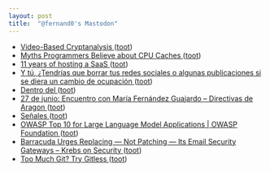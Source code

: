```yaml
---
layout: post
title:  "@fernand0's Mastodon"
---
```

*  [Video-Based Cryptanalysis ](https://www.nassiben.com/video-based-crypt) ([toot](https://mastodon.social/@fernand0/110594177685381602))
*  [Myths Programmers Believe about CPU Caches ](https://software.rajivprab.com/2018/04/29/myths-programmers-believe-about-cpu-caches) ([toot](https://mastodon.social/@fernand0/110594069431585137))
*  [11 years of hosting a SaaS ](https://ghiculescu.substack.com/p/11-years-of-hosting-a-saa) ([toot](https://mastodon.social/@fernand0/110593847304789362))
*  [Y tú, ¿Tendrías que borrar tus redes sociales o algunas publicaciones si se diera un cambio de ocupación ](https://mastodon.social/@fernand0/110593651543116505) ([toot](https://mastodon.social/@fernand0/110593651543116505))
*  [Dentro del  ](https://mastodon.social/@fernand0) ([toot](https://mastodon.social/@fernand0/110593640598070658))
*  [27 de junio: Encuentro con María Fernández Guajardo – Directivas de Aragon ](https://directivasdearagon.es/27-de-junio-encuentro-con-maria-fernandez-guajardo) ([toot](https://mastodon.social/@fernand0/110593514088704682))
*  [Señales ](https://www.flickr.com/photos/fernand0/52952670228) ([toot](https://mastodon.social/@fernand0/110593376262802280))
*  [OWASP Top 10 for Large Language Model Applications \| OWASP Foundation ](https://owasp.org/www-project-top-10-for-large-language-model-applications) ([toot](https://mastodon.social/@fernand0/110593356640707864))
*  [Barracuda Urges Replacing — Not Patching — Its Email Security Gateways – Krebs on Security ](https://krebsonsecurity.com/2023/06/barracuda-urges-replacing-not-patching-its-email-security-gateways) ([toot](https://mastodon.social/@fernand0/110593056060089050))
*  [Too Much Git? Try Gitless ](https://hackaday.com/2023/06/18/too-much-git-try-gitless) ([toot](https://mastodon.social/@fernand0/110592874966457242))

